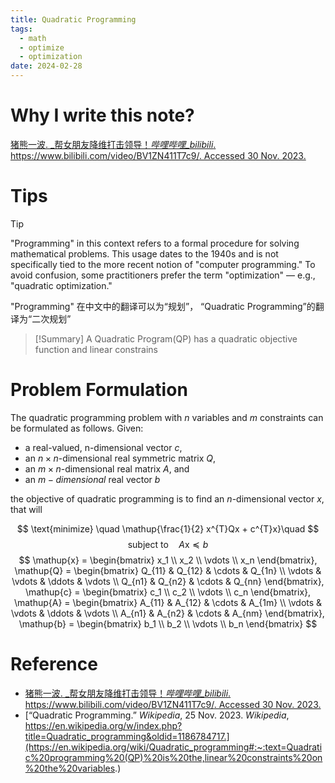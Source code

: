 ```yaml
---
title: Quadratic Programming
tags:
  - math
  - optimize
  - optimization
date: 2024-02-28
---
```


# Why I write this note?

[猪熊一波. _帮女朋友降维打击领导！_哔哩哔哩_bilibili_. https://www.bilibili.com/video/BV1ZN411T7c9/. Accessed 30 Nov. 2023.](https://www.bilibili.com/video/BV1ZN411T7c9/?spm_id_from=333.999.0.0&vd_source=c47136abc78922800b17d6ce79d6e19f)

# Tips

> [!tip] 
> "Programming" in this context refers to a formal procedure for solving mathematical problems. This usage dates to the 1940s and is not specifically tied to the more recent notion of "computer programming." To avoid confusion, some practitioners prefer the term "optimization" — e.g., "quadratic optimization."
> 
> "Programming" 在中文中的翻译可以为“规划”， “Quadratic Programming”的翻译为“二次规划”

> [!Summary] 
> A Quadratic Program(QP) has a  quadratic objective function and linear constrains

# Problem Formulation

The quadratic programming problem with $n$ variables and $m$ constraints can be formulated as follows. Given:

* a real-valued, n-dimensional vector $c$,
* an $n\times n$-dimensional real symmetric matrix $Q$,
* an $m \times n$-dimensional real matrix $A$, and
* an $m-dimensional$ real vector $b$

the objective of quadratic programming is to find an $n$-dimensional vector $x$, that will

$$
\text{minimize} \quad \mathup{\frac{1}{2} x^{T}Qx + c^{T}x}\quad 
$$
$$
\text{subject to} \quad A\mathup{x} \preceq b
$$
$$
\mathup{x} = \begin{bmatrix}
x_1 \\
x_2 \\
\vdots \\
x_n
\end{bmatrix}, \mathup{Q} = 
\begin{bmatrix}
Q_{11} & Q_{12} & \cdots & Q_{1n} \\
\vdots & \vdots & \ddots & \vdots \\
Q_{n1} & Q_{n2} & \cdots & Q_{nn}
\end{bmatrix},
\mathup{c} = \begin{bmatrix}
c_1 \\
c_2 \\
\vdots \\
c_n
\end{bmatrix},
\mathup{A} = 
\begin{bmatrix}
A_{11} & A_{12} & \cdots & A_{1m} \\
\vdots & \vdots & \ddots & \vdots \\
A_{n1} & A_{n2} & \cdots & A_{nm}
\end{bmatrix},
\mathup{b} = \begin{bmatrix}
b_1 \\
b_2 \\
\vdots \\
b_n
\end{bmatrix}
$$


# Reference


* [猪熊一波. _帮女朋友降维打击领导！_哔哩哔哩_bilibili_. https://www.bilibili.com/video/BV1ZN411T7c9/. Accessed 30 Nov. 2023.](https://www.bilibili.com/video/BV1ZN411T7c9/?spm_id_from=333.999.0.0&vd_source=c47136abc78922800b17d6ce79d6e19f)
* [“Quadratic Programming.” _Wikipedia_, 25 Nov. 2023. _Wikipedia_, https://en.wikipedia.org/w/index.php?title=Quadratic_programming&oldid=1186784717.](https://en.wikipedia.org/wiki/Quadratic_programming#:~:text=Quadratic%20programming%20(QP)%20is%20the,linear%20constraints%20on%20the%20variables.)
